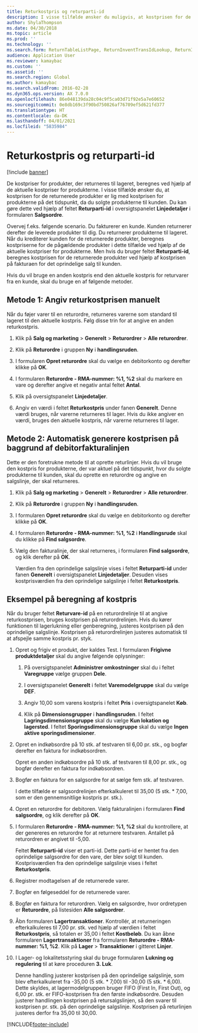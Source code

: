 ```yaml
---
title: Returkostpris og returparti-id
description: I visse tilfælde ønsker du muligvis, at kostprisen for de returnerede produkter er lig med kostprisen for produkterne på det tidspunkt, da du solgte produkterne til kunden. Du kan gøre dette ved hjælp af **Returparti-id**.
author: ShylaThompson
ms.date: 04/30/2018
ms.topic: article
ms.prod: ''
ms.technology: ''
ms.search.form: ReturnTableListPage, ReturnInventTransIdLookup, ReturnItemNumLookup
audience: Application User
ms.reviewer: kamaybac
ms.custom: ''
ms.assetid: ''
ms.search.region: Global
ms.author: kamaybac
ms.search.validFrom: 2016-02-28
ms.dyn365.ops.version: AX 7.0.0
ms.openlocfilehash: 86e048139da28c04c9f5ca03d71f92e5a7e60652
ms.sourcegitcommit: 0e8db169c3f90bd750826af76709ef5d621fd377
ms.translationtype: HT
ms.contentlocale: da-DK
ms.lasthandoff: 04/01/2021
ms.locfileid: "5835984"
---
```

# <a name="return-cost-price-and-return-lot-id"></a>Returkostpris og returparti-id        

[!include [banner](../includes/banner.md)]



De kostpriser for produkter, der returneres til lageret, beregnes ved hjælp af de aktuelle kostpriser for produkterne. I visse tilfælde ønsker du, at kostprisen for de returnerede produkter er lig med kostprisen for produkterne på det tidspunkt, da du solgte produkterne til kunden. Du kan gøre dette ved hjælp af feltet **Returparti-id** i oversigtspanelet **Linjedetaljer** i formularen **Salgsordre**.

Overvej f.eks. følgende scenario. Du fakturerer en kunde. Kunden returnerer derefter de leverede produkter til dig. Du returnerer produkterne til lageret. Når du krediterer kunden for de returnerede produkter, beregnes kostpriserne for de pågældende produkter i dette tilfælde ved hjælp af de aktuelle kostpriser for produkterne. Men hvis du bruger feltet **Returparti-id**, beregnes kostprisen for de returnerede produkter ved hjælp af kostprisen på fakturaen for det oprindelige salg til kunden.

Hvis du vil bruge en anden kostpris end den aktuelle kostpris for returvarer fra en kunde, skal du bruge en af følgende metoder.

## <a name="method-1-manually-enter-the-return-cost-price"></a>Metode 1: Angiv returkostprisen manuelt

Når du føjer varer til en returordre, returneres varerne som standard til lageret til den aktuelle kostpris. Følg disse trin for at angive en anden returkostpris.

1.  Klik på **Salg og marketing** \> **Generelt** \> **Returordrer** \> **Alle returordrer**.

2.  Klik på **Returordre** i gruppen **Ny** i **handlingsruden**.

3.  I formularen **Opret returordre** skal du vælge en debitorkonto og derefter klikke på **OK**.

4.  I formularen **Returordre - RMA-nummer: %1, %2** skal du markere en vare og derefter angive et negativ antal feltet **Antal**.

5.  Klik på oversigtspanelet **Linjedetaljer**.

6.  Angiv en værdi i feltet **Returkostpris** under fanen **Generelt**. Denne værdi bruges, når varerne returneres til lager. Hvis du ikke angiver en værdi, bruges den aktuelle kostpris, når varerne returneres til lager.

## <a name="method-2-automatically-generate-the-cost-price-based-on-the-customer-invoice-line"></a>Metode 2: Automatisk generere kostprisen på baggrund af debitorfakturalinjen

Dette er den foretrukne metode til at oprette returlinjer. Hvis du vil bruge den kostpris for produkterne, der var aktuel på det tidspunkt, hvor du solgte produkterne til kunden, skal du oprette en returordre og angive en salgslinje, der skal returneres.

1.  Klik på **Salg og marketing** \> **Generelt** \> **Returordrer** \> **Alle returordrer**.

2.  Klik på **Returordre** i gruppen **Ny** i **handlingsruden**.

3.  I formularen **Opret returordre** skal du vælge en debitorkonto og derefter klikke på **OK**.

4.  I formularen **Returordre - RMA-nummer: %1, %2** i **Handlingsrude** skal du klikke på **Find salgsordre**.

5.  Vælg den fakturalinje, der skal returneres, i formularen **Find salgsordre**, og klik derefter på **OK**.
    
    Værdien fra den oprindelige salgslinje vises i feltet **Returparti-id** under fanen **Generelt** i oversigtspanelet **Linjedetaljer**. Desuden vises kostprisværdien fra den oprindelige salgslinje i feltet **Returkostpris**.

## <a name="cost-calculation-example"></a>Eksempel på beregning af kostpris

Når du bruger feltet **Returvare-id** på en returordrelinje til at angive returkostprisen, bruges kostprisen på returordrelinjen. Hvis du kører funktionen til lagerlukning eller genberegning, justeres kostprisen på den oprindelige salgslinje. Kostprisen på returordrelinjen justeres automatisk til at afspejle samme kostpris pr. styk.

1.  Opret og frigiv et produkt, der kaldes Test. I formularen **Frigivne produktdetaljer** skal du angive følgende oplysninger:
    
    1.  På oversigtspanelet **Administrer omkostninger** skal du i feltet **Varegruppe** vælge gruppen **Dele**.
    
    2.  I oversigtspanelet **Generelt** i feltet **Varemodelgruppe** skal du vælge **DEF**.
    
    3.  Angiv 10,00 som varens kostpris i feltet **Pris** i oversigtspanelet **Køb**.
    
    4.  Klik på **Dimensionsgrupper** i **handlingsruden**. I feltet **Lagringsdimensionsgruppe** skal du vælge **Kun lokation og lagersted**. I feltet **Sporingsdimensionsgruppe** skal du vælge **Ingen aktive sporingsdimensioner**.

2.  Opret en indkøbsordre på 10 stk. af testvaren til 6,00 pr. stk., og bogfør derefter en faktura for indkøbsordren.
    
    Opret en anden indkøbsordre på 10 stk. af testvaren til 8,00 pr. stk., og bogfør derefter en faktura for indkøbsordren.

3.  Bogfør en faktura for en salgsordre for at sælge fem stk. af testvaren.
    
    I dette tilfælde er salgsordrelinjen efterkalkuleret til 35,00 (5 stk. \* 7,00, som er den gennemsnitlige kostpris pr. stk.).

4.  Opret en returordre for debitoren. Vælg fakturalinjen i formularen **Find salgsordre**, og klik derefter på **OK**.

5.  I formularen **Returordre - RMA-nummer: %1, %2** skal du kontrollere, at der genereres en returordre for at returnere testvaren. Antallet på returordren er angivet til -5,00.
    
    Feltet **Returparti-id** viser et parti-id. Dette parti-id er hentet fra den oprindelige salgsordre for den vare, der blev solgt til kunden. Kostprisværdien fra den oprindelige salgslinje vises i feltet **Returkostpris**.

6.  Registrer modtagelsen af de returnerede varer.

7.  Bogfør en følgeseddel for de returnerede varer.

8.  Bogfør en faktura for returordren. Vælg en salgsordre, hvor ordretypen er **Returordre**, på listesiden **Alle salgsordrer**.

9.  Åbn formularen **Lagertransaktioner**. Kontrollér, at returneringen efterkalkuleres til 7,00 pr. stk. ved hjælp af værdien i feltet **Returkostpris**, så totalen er 35,00 i feltet **Kostbeløb**. Du kan åbne formularen **Lagertransaktioner** fra formularen **Returordre - RMA-nummer: %1, %2**. Klik på **Lager** \> **Transaktioner** i gitteret **Linjer**.

10. I Lager- og lokalitetsstyring skal du bruge formularen **Lukning og regulering** til at køre proceduren **3. Luk**.
    
    Denne handling justerer kostprisen på den oprindelige salgslinje, som blev efterkalkuleret fra -35,00 (5 stk. \* 7,00) til -30,00 (5 stk. \* 6,00). Dette skyldes, at lagermodelgruppen bruger FIFO (First In, First Out), og 6,00 pr. stk. er FIFO-kostprisen fra den første indkøbsordre. Desuden justerer handlingen kostprisen på retursalgslinjen, så den svarer til kostprisen pr. stk. på den oprindelige salgslinje. Kostprisen på returlinjen justeres derfor fra 35,00 til 30,00.






[!INCLUDE[footer-include](../../includes/footer-banner.md)]